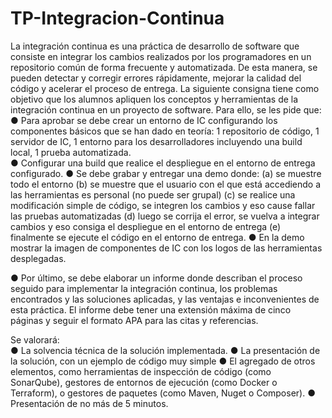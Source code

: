 # TP-Integracion-Continua
La integración continua es una práctica de desarrollo de software que consiste en integrar los 
cambios  realizados  por  los  programadores  en  un  repositorio  común  de  forma  frecuente  y 
automatizada. De esta manera, se pueden detectar y corregir errores rápidamente, mejorar la 
calidad del código y acelerar el proceso de entrega. La siguiente consigna tiene como objetivo 
que  los  alumnos  apliquen  los  conceptos  y  herramientas  de  la  integración  continua  en  un 
proyecto de software. Para ello, se les pide que: 
●  Para  aprobar  se  debe  crear  un  entorno  de  IC  configurando  los componentes básicos 
que se han dado en teoría: 1 repositorio de código, 1 servidor de IC, 1 entorno para los 
desarrolladores incluyendo una build local, 1 prueba automatizada.  
●  Configurar una build que realice el despliegue en el entorno de entrega configurado. 
●  Se  debe  grabar  y  entregar  una  demo  donde:  (a)  se  muestre  todo  el  entorno  (b)  se 
muestre que el usuario con el que está accediendo a las herramientas es personal (no 
puede  ser  grupal)  (c)  se  realice  una  modificación  simple  de  código,  se  integren  los 
cambios  y  eso  cause  fallar  las  pruebas  automatizadas  (d)  luego se corrija el error, se 
vuelva  a  integrar  cambios  y  eso  consiga  el  despliegue  en  el  entorno  de  entrega  (e) 
finalmente se ejecute el código en el entorno de entrega. 
●  En la demo mostrar la imagen de componentes de IC con los logos de las herramientas 
desplegadas. 
 
●  Por  último,  se  debe  elaborar  un  informe  donde  describan  el  proceso  seguido  para 
implementar  la  integración  continua,  los  problemas  encontrados  y  las  soluciones 
aplicadas,  y  las ventajas e inconvenientes de esta práctica. El informe debe tener una 
extensión máxima de cinco páginas y seguir el formato APA para las citas y referencias. 
 
Se valorará:  
●  La solvencia técnica de la solución implementada. 
●  La presentación de la solución, con un ejemplo de código muy simple 
●  El  agregado  de  otros  elementos,  como  herramientas  de  inspección  de  código (como 
SonarQube), gestores de entornos de ejecución (como Docker o Terraform), o gestores 
de paquetes (como Maven, Nuget o Composer). 
●  Presentación de no más de 5 minutos. 
